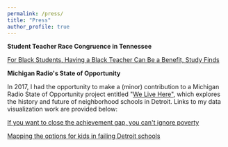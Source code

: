 ```yaml
---
permalink: /press/
title: "Press"
author_profile: true
---
```


**Student Teacher Race Congruence in Tennessee**

[For Black Students, Having a Black Teacher Can Be a Benefit, Study Finds](http://blogs.edweek.org/edweek/inside-school-research/2018/12/students_may_benefit_from_teac.html)


**Michigan Radio's State of Opportunity**

In 2017, I had the opportunity to make a (minor) contribution to a Michigan Radio State of Opportunity project entitled "[We Live Here"](http://stateofopportunity.michiganradio.org/post/we-live-here-neighborhood-school-brink-closure), which explores the history and future of neighborhood schools in Detroit. Links to my data visualization work are provided below:

[If you want to close the achievement gap, you can't ignore poverty](http://stateofopportunity.michiganradio.org/post/if-you-want-close-achievement-gap-you-cant-ignore-poverty)

[Mapping the options for kids in failing Detroit schools](http://stateofopportunity.michiganradio.org/post/mapping-options-kids-failing-detroit-schools)


